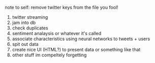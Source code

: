 note to self: remove twitter keys from the file you fool!

1. twitter streaming
2. jam into db
3. check duplicates
4. sentiment analaysis or whatever it's called
5. associate characteristics using neural networks to tweets + users
6. spit out data
7. create nice UI (HTML?) to present data or something like that
8. other stuff im compeltely forgetting
